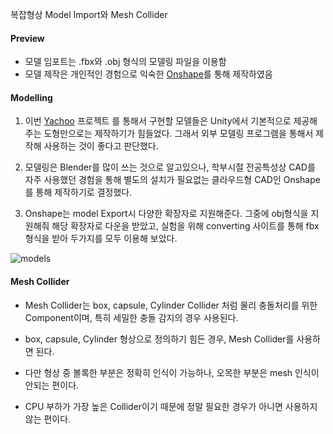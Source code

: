 복잡형상 Model Import와 Mesh Collider

#### Preview
- 모델 임포트는 .fbx와 .obj 형식의 모델링 파일을 이용함
- 모델 제작은 개인적인 경험으로 익숙한 [Onshape](https://www.onshape.com/en/)를 통해 제작하였음

#### Modelling
1. 이번 [Yachoo](https://github.com/MinTpie30/unitystudy/tree/master/Yachooo) 프로젝트 를 통해서 구현할 모델들은 Unity에서 기본적으로 제공해주는 도형만으로는 제작하기가 힘들었다. 그래서 외부 모델링 프로그램을 통해서 제작해 사용하는 것이 좋다고 판단했다.

2. 모델링은 Blender를 많이 쓰는 것으로 알고있으나, 학부시절 전공특성상 CAD를 자주 사용했던 경험을 통해 별도의 설치가 필요없는 클라우드형 CAD인 Onshape를 통해 제작하기로 결정했다.

3. Onshape는 model Export시 다양한 확장자로 지원해준다. 그중에 obj형식을 지원해줘 해당 확장자로 다운을 받았고, 실험을 위해 converting 사이트를 통해 fbx형식을 받아 두가지를 모두 이용해 보았다.

![models](./unitystudy/Yachooo/Assets/dice_and_cup.PNG)

#### Mesh Collider
- Mesh Collider는 box, capsule, Cylinder Collider 처럼 물리 충돌처리를 위한 Component이며, 특히 세밀한 충돌 감지의 경우 사용된다.

- box, capsule, Cylinder 형상으로 정의하기 힘든 경우, Mesh Collider를 사용하면 된다.

- 다만 형상 중 볼록한 부분은 정확히 인식이 가능하나, 오목한 부분은 mesh 인식이 안되는 편이다.

- CPU 부하가 가장 높은 Collider이기 때문에 정말 필요한 경우가 아니면 사용하지 않는 편이다.
